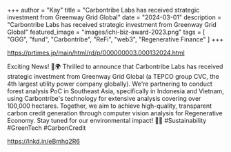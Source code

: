 +++
author = "Kay"
title = "Carbontribe Labs has received strategic investment from Greenway Grid Global"
date = "2024-03-01"
description = "Carbontribe Labs has received strategic investment from Greenway Grid Global"
featured_image = "images/ichi-biz-award-2023.png"
tags = [
    "GGG",
    "fund",
    "Carbontribe",
    "ReFi",
    "web3",
    "Regenerative Finance"
]
+++

https://prtimes.jp/main/html/rd/p/000000003.000132024.html

Exciting News! 🌿🌍 
Thrilled to announce that Carbontribe Labs has received strategic investment from Greenway Grid Global (a TEPCO group CVC, the 4th largest utility power company globally). We're partnering to conduct forest analysis PoC in Southeast Asia, specifically in Indonesia and Vietnam, using Carbontribe's technology for extensive analysis covering over 100,000 hectares. Together, we aim to achieve high-quality, transparent carbon credit generation through computer vision analysis for Regenerative Economy. Stay tuned for our environmental impact! 🌳💚
 #Sustainability #GreenTech #CarbonCredit

https://lnkd.in/eBmhq2R6